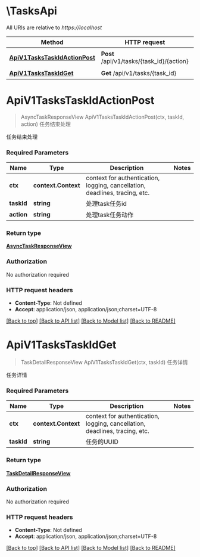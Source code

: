 # \TasksApi

All URIs are relative to *https://localhost*

Method | HTTP request | Description
------------- | ------------- | -------------
[**ApiV1TasksTaskIdActionPost**](TasksApi.md#ApiV1TasksTaskIdActionPost) | **Post** /api/v1/tasks/{task_id}/{action} | 任务结束处理
[**ApiV1TasksTaskIdGet**](TasksApi.md#ApiV1TasksTaskIdGet) | **Get** /api/v1/tasks/{task_id} | 任务详情


# **ApiV1TasksTaskIdActionPost**
> AsyncTaskResponseView ApiV1TasksTaskIdActionPost(ctx, taskId, action)
任务结束处理

任务结束处理

### Required Parameters

Name | Type | Description  | Notes
------------- | ------------- | ------------- | -------------
 **ctx** | **context.Context** | context for authentication, logging, cancellation, deadlines, tracing, etc.
  **taskId** | **string**| 处理task任务id | 
  **action** | **string**| 处理task任务动作 | 

### Return type

[**AsyncTaskResponseView**](AsyncTaskResponseView.md)

### Authorization

No authorization required

### HTTP request headers

 - **Content-Type**: Not defined
 - **Accept**: application/json, application/json;charset=UTF-8

[[Back to top]](#) [[Back to API list]](../README.md#documentation-for-api-endpoints) [[Back to Model list]](../README.md#documentation-for-models) [[Back to README]](../README.md)

# **ApiV1TasksTaskIdGet**
> TaskDetailResponseView ApiV1TasksTaskIdGet(ctx, taskId)
任务详情

任务详情

### Required Parameters

Name | Type | Description  | Notes
------------- | ------------- | ------------- | -------------
 **ctx** | **context.Context** | context for authentication, logging, cancellation, deadlines, tracing, etc.
  **taskId** | **string**| 任务的UUID | 

### Return type

[**TaskDetailResponseView**](TaskDetailResponseView.md)

### Authorization

No authorization required

### HTTP request headers

 - **Content-Type**: Not defined
 - **Accept**: application/json, application/json;charset=UTF-8

[[Back to top]](#) [[Back to API list]](../README.md#documentation-for-api-endpoints) [[Back to Model list]](../README.md#documentation-for-models) [[Back to README]](../README.md)


